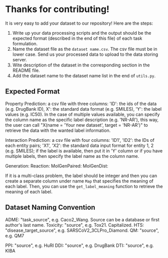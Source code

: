 # Thanks for contributing! 

It is very easy to add your dataset to our repository! Here are the steps:

1. Write up your data processing scripts and the output should be the expected format (described in the end of this file) of each task formulation. 
2. Name the dataset file as the `dataset name.csv`. The csv file must be in lower case. Send us your processed data to upload to the data storing server. 
3. Wite description of the dataset in the corresponding section in the README file. 
4. Add the dataset name to the dataset name list in the end of `utils.py`.



## Expected Format

Property Prediction: a csv file with three columns: 'ID': the ids of the data (e.g. DrugBank ID), X': the standard data format (e.g. SMILES), 'Y': the label values (e.g. IC50). In the case of multiple values available, you can specify the column name as the specific label description (e.g. 'NR-AR'), this way, the user can call "X(name = 'Your new dataset', target = 'NR-AR')" to retrieve the data with the wanted label information.

Interaction Prediction: a csv file with four columns: 'ID1', 'ID2': the IDs of each entity pairs; 'X1', 'X2': the standard data input format for entity 1, 2 (e.g. SMILES); if the label is available, then put it in 'Y' column or if you have multiple labels, then specify the label name as the column name. 

Generation:
	Reaction:
	MolGenPaired:
	MolGenDist:

If it is a multi-class problem, the label should be integer and then you can create a separate column under name `Map` that specifies the meaning of each label. Then, you can use the `get_label_meaning` function to retrieve the meaning of each label. 


## Dataset Naming Convention

ADME: "task_source", e.g. Caco2_Wang. Source can be a database or first author's last name.
Toxicity: "source", e.g. Tox21. Capitalized.
HTS: "disease_target_source", e.g. SARSCoV2_3CLPro_Diamond.
QM: "source", e.g. QM7

PPI: "source", e.g. HuRI
DDI: "source", e.g. DrugBank
DTI: "source", e.g. KIBA

